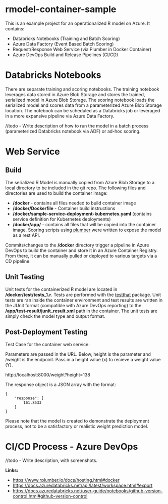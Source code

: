 # rmodel-container-sample

This is an example project for an operationalized R model on Azure.  It contains:
- Databricks Notebooks (Training and Batch Scoring)
- Azure Data Factory (Event Based Batch Scoring)
- Request/Response Web Service (via Plumber in Docker Container)
- Azure DevOps Build and Release Pipelines (CI/CD)

# **Databricks Notebooks**

There are separate training and scoring notebooks.  The training notebook leverages data stored in Azure Blob Storage and stores the trained, serialized model in Azure Blob Storage.  The scoring notebook loads the serialized model and scores data from a parameterized Azure Blob Storage location.  The notebook can be scheduled as a Databricks job or leveraged in a more expansive pipeline via Azure Data Factory.

//todo - Write description of how to run the model in a batch process (parameterized Databricks notebook via ADF) or ad-hoc scoring.

# **Web Service**

## Build

The serialized R Model is manually copied from Azure Blob Storage to a local directory to be included in the git repo. The following files and directories are used to build the container image:

- **/docker** - contains all files needed to build container image
- **/docker/Dockerfile** - Container build instructions
- **/docker/sample-service-deployment-kubernetes.yaml** (contains service definition for Kubernetes deployments)
- **/docker/app/** - contains all files that will be copied into the container image.  Scoring scripts using [plumber](https://www.rplumber.io/) were written to expose the model as a rest API.

Commits/changes to the **/docker** directory trigger a pipeline in Azure DevOps to build the container and store it in an Azure Container Registry.  From there, it can be manually pulled or deployed to various targets via a CD pipeline.

## Unit Testing

Unit tests for the containerized R model are located in **/docker/test/tests_1.r**.  Tests are performed with the [testthat](https://testthat.r-lib.org/) package.  Unit tests are ran inside the container environment and test results are written in the JUnit format (compatible with Azure DevOps reporting) to the **/app/test-result/junit_result.xml** path in the container.  The unit tests are simply check the model type and output format.

## Post-Deployment Testing

Test Case for the container web service:

Parameters are passed in the URL.  Below, height is the parameter and /weight is the endpoint.  Pass in a height value (x) to recieve a weight value (Y).

http://localhost:8000/weight?height=138

The response object is a JSON array with the format:
```
{
    "response": [
        161.8533
    ]
}
```

Please note that the model is created to demonstrate the deployment process, not to be a satisfactory or realistic weight prediction model.

# **CI/CD Process - Azure DevOps**

//todo - Write description, with screenshots.

**Links:**
- https://www.rplumber.io/docs/hosting.html#docker
- https://docs.azuredatabricks.net/api/latest/workspace.html#export
- https://docs.azuredatabricks.net/user-guide/notebooks/github-version-control.html#github-version-control



